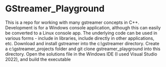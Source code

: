 # GStreamer_Playground
This is a repo for working with many gstreamer concepts in C++. 
Development is for a Windows console application, although this can easily be converted to a Linux console app. 
The underlying code can be used in various forms - include in libraries, include directly in other applications, etc.
Download and install gstreamer into the c:\gstreamer directory. 
Create a c:\gstreamer_projects folder and git clone gstreamer_playground into this directory. 
Open the solutions file in the Windows IDE (I used Visual Studio 2022), and build the executable
